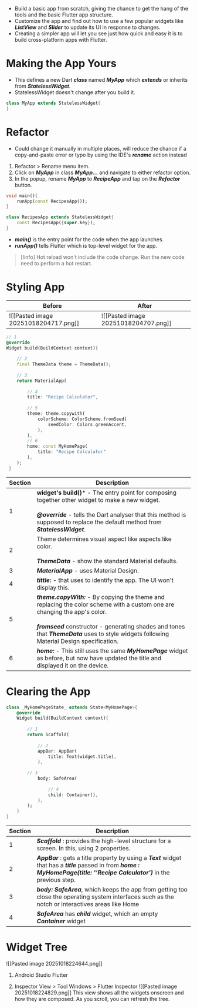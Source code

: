 - Build a basic app from scratch, giving the chance to get the hang of the tools and the basic Flutter app structure.
- Customize the app and find out how to use a few popular widgets like ***ListView*** and ***Slider*** to update its UI in response to changes.
- Creating a simpler app will let you see just how quick and easy it is to build cross-platform apps with Flutter.

# Making the App Yours
- This defines a new Dart ***class*** named ***MyApp*** which ***extends*** or inherits from ***StatelessWidget***.
- StatelessWidget doesn't change after you build it. 

```dart
class MyApp extends StatelessWidget{
}
```
# Refactor
- Could change it manually in multiple places, will reduce the chance if a copy-and-paste error or typo by using the IDE's ***rename*** action instead

1.  Refactor > Rename menu item. 
2. Click on ***MyApp*** in class ***MyApp...*** and navigate to either refactor option.
3. In the popup, rename ***MyApp*** to ***RecipeApp*** and tap on the ***Refactor*** button.

```dart
void main(){
	runApp(const RecipesApp());
}

class RecipesApp extends StatelessWidget{
	const RecipesApp({super.key});
}
```

- ***main()*** is the entry point for the code when the app launches.
- ***runApp()*** tells Flutter which is top-level widget for the app.

>[!info] 
>Hot reload won't include the code change. Run the new code need to perform a hot restart.

# Styling App

| Before                               | After                                |
| ------------------------------------ | ------------------------------------ |
| ![[Pasted image 20251018204717.png]] | ![[Pasted image 20251018204707.png]] |
```dart
// 1
@override
Widget build(BuildContext context){ 
	
	// 2
	final ThemeData theme = ThemeData();
	
	// 3
	return MaterialApp( 
	
		// 4
		title: "Recipe Calculator",
		
		// 5
		theme: theme.copywith(
			colorScheme: ColorScheme.fromSeed(
				seedColor: Colors.greenAccent,
			),
		),
		// 6
		home: const MyHomePage(
			title: "Recipe Calculator"
		),
	);	
 }
```

| Section | Description                                                                                                                                                                                                                                                                     |
| ------- | ------------------------------------------------------------------------------------------------------------------------------------------------------------------------------------------------------------------------------------------------------------------------------- |
| 1       | **widget's build()*** - The entry point for composing together other widget to make a new widget.<br><br>***@override*** - tells the Dart analyser that this method is supposed to replace the default method from ***StatelessWidget***.<br>                                   |
| 2       | Theme determines visual aspect like aspects like color.<br><br>***ThemeData*** - show the standard Material defaults.                                                                                                                                                           |
| 3       | ***MaterialApp*** - uses Material Design.                                                                                                                                                                                                                                       |
| 4       | ***tittle:*** - that uses to identify the app. The UI won't display this.                                                                                                                                                                                                       |
| 5       | ***theme.copyWith:*** - By copying the theme and replacing the color scheme with a custom one are changing the app's color.<br><br>***fromseed*** constructor - generating shades and tones that ***ThemeData*** uses to style widgets following Material Design specification. |
| 6       | ***home:*** - This still uses the same ***MyHomePage*** widget as before, but now have updated the title and displayed it on the device.                                                                                                                                        |
# Clearing the App
```dart
class _MyHomePageState_ extends State<MyHomePage>{
	@override
	Widget build(BuildContext context){
		
		// 1
		return Scaffold(
			
			// 2
			appBar: AppBar(
				title: Text(widget.title),
			),
		
		// 3
			body: SafeArea(
			
				// 4
				child: Container(),
			),
		);
	}
}
```

| Section | Description                                                                                                                                                                        |
| ------- | ---------------------------------------------------------------------------------------------------------------------------------------------------------------------------------- |
| 1       | ***Scaffold*** : provides the high-level structure for a screen. In this, using 2 properties.                                                                                      |
| 2       | ***AppBar*** : gets a title property by using a ***Text*** widget that has a ***title*** passed in from ***home : MyHomePage(title: ''Recipe Calculator')*** in the previous step. |
| 3       | ***body: SafeArea***, which keeps the app from getting too close the operating system interfaces such as the notch or interactives areas like Home                                 |
| 4       | ***SafeArea*** has ***child*** widget, which an empty ***Container*** widget                                                                                                       |

# Widget Tree
![[Pasted image 20251018224644.png]]

1. Android Studio Flutter 
  
2. Inspector View > Tool Windows > Flutter Inspector 
 ![[Pasted image 20251018224829.png]]
 This view shows all the widgets onscreen and how they are composed. As you scroll, you can refresh the tree.